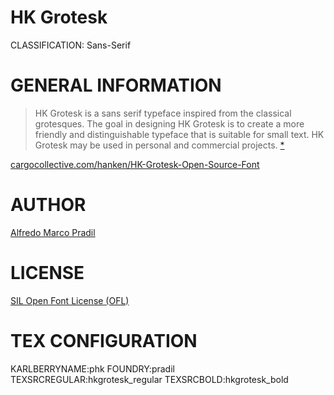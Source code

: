 HK Grotesk
==========
CLASSIFICATION: Sans-Serif


GENERAL INFORMATION
===================

> HK Grotesk is a sans serif typeface inspired from the classical grotesques.
> The goal in designing HK Grotesk is to create a more friendly and
> distinguishable typeface that is suitable for small text. HK Grotesk may be
> used in personal and commercial projects.
> [*](https://fontlibrary.org/en/font/hk-grotesk)

[cargocollective.com/hanken/HK-Grotesk-Open-Source-Font](http://cargocollective.com/hanken/HK-Grotesk-Open-Source-Font)


AUTHOR
======
[Alfredo Marco Pradil](http://alfredomarcopradil.com/)



LICENSE
=======
[SIL Open Font License (OFL)](http://scripts.sil.org/OFL)


TEX CONFIGURATION
=================
KARLBERRYNAME:phk
FOUNDRY:pradil
TEXSRCREGULAR:hkgrotesk_regular
TEXSRCBOLD:hkgrotesk_bold

